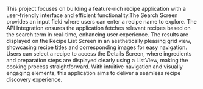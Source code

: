 This project focuses on building a feature-rich recipe application with a user-friendly interface and efficient functionality.The Search Screen provides an input field where users can enter a recipe name to explore. The API Integration ensures the application fetches relevant recipes based on the search term in real-time, enhancing user experience. The results are displayed on the Recipe List Screen in an aesthetically pleasing grid view, showcasing recipe titles and corresponding images for easy navigation. Users can select a recipe to access the Details Screen, where ingredients and preparation steps are displayed clearly using a ListView, making the cooking process straightforward. With intuitive navigation and visually engaging elements, this application aims to deliver a seamless recipe discovery experience.
 
